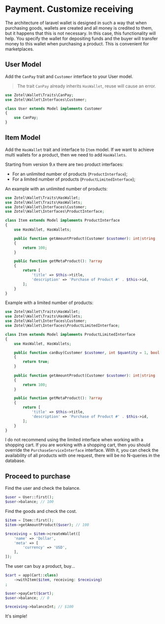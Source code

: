 # Payment. Customize receiving

The architecture of laravel wallet is designed in such a way that when purchasing goods, wallets are created and all money is credited to them, but it happens that this is not necessary. In this case, this functionality will help. You specify the wallet for depositing funds and the buyer will transfer money to this wallet when purchasing a product. This is convenient for marketplaces.

## User Model

Add the `CanPay` trait and `Customer` interface to your User model.

> The trait `CanPay` already inherits `HasWallet`, reuse will cause an error.

```php
use Zotel\Wallet\Traits\CanPay;
use Zotel\Wallet\Interfaces\Customer;

class User extends Model implements Customer
{
    use CanPay;
}
```

## Item Model

Add the `HasWallet` trait and interface to `Item` model.
If we want to achieve multi wallets for a product, then we need to add `HasWallets`.

Starting from version 9.x there are two product interfaces:
- For an unlimited number of products (`ProductInterface`);
- For a limited number of products (`ProductLimitedInterface`);

An example with an unlimited number of products:
```php
use Zotel\Wallet\Traits\HasWallet;
use Zotel\Wallet\Traits\HasWallets;
use Zotel\Wallet\Interfaces\Customer;
use Zotel\Wallet\Interfaces\ProductInterface;

class Item extends Model implements ProductInterface
{
    use HasWallet, HasWallets;

    public function getAmountProduct(Customer $customer): int|string
    {
        return 100;
    }

    public function getMetaProduct(): ?array
    {
        return [
            'title' => $this->title, 
            'description' => 'Purchase of Product #' . $this->id,
        ];
    }
}
```

Example with a limited number of products:
```php
use Zotel\Wallet\Traits\HasWallet;
use Zotel\Wallet\Traits\HasWallets;
use Zotel\Wallet\Interfaces\Customer;
use Zotel\Wallet\Interfaces\ProductLimitedInterface;

class Item extends Model implements ProductLimitedInterface
{
    use HasWallet, HasWallets;

    public function canBuy(Customer $customer, int $quantity = 1, bool $force = false): bool
    {
        return true; 
    }
    
    public function getAmountProduct(Customer $customer): int|string
    {
        return 100;
    }

    public function getMetaProduct(): ?array
    {
        return [
            'title' => $this->title, 
            'description' => 'Purchase of Product #' . $this->id,
        ];
    }
}
```

I do not recommend using the limited interface when working with a shopping cart.
If you are working with a shopping cart, then you should override the `PurchaseServiceInterface` interface.
With it, you can check the availability of all products with one request, there will be no N-queries in the database.

## Proceed to purchase

Find the user and check the balance.

```php
$user = User::first();
$user->balance; // 100
```

Find the goods and check the cost.

```php
$item = Item::first();
$item->getAmountProduct($user); // 100

$receiving = $item->createWallet([
    'name' => 'Dollar',
    'meta' => [
        'currency' => 'USD',
    ],
]);
```

The user can buy a product, buy...

```php
$cart = app(Cart::class)
    ->withItem($item, receiving: $receiving)
;

$user->payCart($cart);
$user->balance; // 0

$receiving->balanceInt; // $100
```

It's simple!
